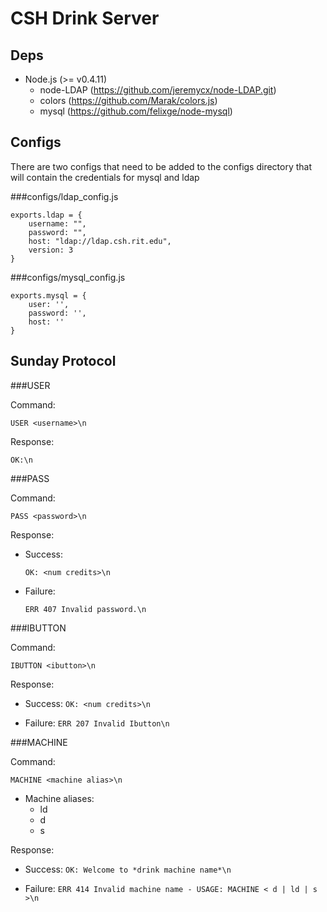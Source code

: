 CSH Drink Server
===

Deps
---
- Node.js (>= v0.4.11)
    - node-LDAP (https://github.com/jeremycx/node-LDAP.git)
    - colors (https://github.com/Marak/colors.js)
    - mysql (https://github.com/felixge/node-mysql)

Configs
---
There are two configs that need to be added to the configs directory that will contain the credentials for mysql and ldap

###configs/ldap_config.js

```
exports.ldap = {
    username: "",
    password: "",
    host: "ldap://ldap.csh.rit.edu",
    version: 3
}
```

###configs/mysql_config.js

```
exports.mysql = {
    user: '',
    password: '',
    host: ''
}
```

Sunday Protocol
---

###USER

Command:

```
USER <username>\n
```

Response:

```
OK:\n
```

###PASS

Command:

```
PASS <password>\n
```

Response:

- Success:
	```
	OK: <num credits>\n
	```

- Failure:
    ```
	ERR 407 Invalid password.\n
	```


###IBUTTON

Command:

```
IBUTTON <ibutton>\n
```

Response:

- Success: ```
			OK: <num credits>\n
			```

- Failure: ```
			ERR 207 Invalid Ibutton\n
			```

###MACHINE

Command:

```
MACHINE <machine alias>\n
```

- Machine aliases:
    - ld
    - d
    - s

Response:

- Success: ```
			OK: Welcome to *drink machine name*\n
			```

- Failure: ```
			ERR 414 Invalid machine name - USAGE: MACHINE < d | ld | s >\n
			```
